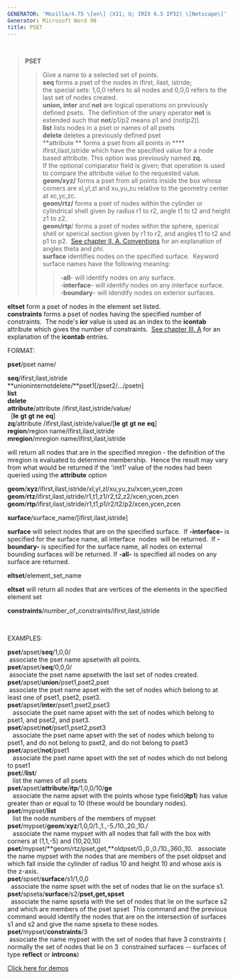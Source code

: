 ```yaml
---
GENERATOR: 'Mozilla/4.75 \[en\] (X11; U; IRIX 6.5 IP32) \[Netscape\]'
Generator: Microsoft Word 98
title: PSET
---
```


 

> **PSET**
>
> > Give a name to a selected set of points.\
> > **seq** forms a pset of the nodes in ifirst, ilast, istride;\
> > the special sets: 1,0,0 refers to all nodes and 0,0,0 refers to the
> > last set of nodes created.\
> > **union, inter** and **not** are logical operations on previously
> > defined psets.  The definition of the unary operator **not** is
> > extended such that **not**/p1/p2 means p1 and (not(p2)).\
> > **list** lists nodes in a pset or names of all psets\
> > **delete** deletes a previously defined pset\
> > **attribute ** forms a pset from all points in ****
> > ifirst,ilast,istride which have the specified value for a node based
> > attribute. This option was previously named **zq.**\
> > If the optional comparator field is given; that operation is used to
> > compare the attribute value to the requested value.\
> > **geom/xyz/** forms a pset from all points inside the box whose
> > corners are xl,yl,zl and xu,yu,zu relative to the geometry center at
> > xc,yc,zc.\
> > **geom/rtz/** forms a pset of nodes within the cylinder or
> > cylindrical shell given by radius r1 to r2, angle t1 to t2 and
> > height z1 to z2.\
> > **geom/rtp**/ forms a pset of nodes within the sphere, sperical
> > shell or sperical section given by r1 to r2, and angles t1 to t2 and
> > p1 to p2.  [See chapter II, A. Conventions](conventions.html) for an
> > explanation of angles theta and phi.\
> > **surface** identifies nodes on the specified surface.  Keyword
> > surface names have the following meaning:
> >
> > > -**all**- will identify nodes on any surface.\
> > > -**interface**- will identify nodes on any interface surface.\
> > > -**boundary**- will idendify nodes on exterior surfaces.

**eltset** form a pset of nodes in the element set listed.\
**constraints** forms a pset of nodes having the specified number of
constraints.  The node's **icr** value is used as an index to the
**icontab** attribute which gives the number of constraints.  [See
chapter III, A](meshobject.html) for an explanation of the **icontab**
entries.

FORMAT:

**pset**/pset name/

**seq**/ifirst,ilast,istride\
**unioninternotdelete/**pset1\[/pset2/.../psetn\]\
**list**\
**delete**\
**attribute**/attribute /ifirst,ilast,istride/value/\
  \[**le** **gt** **gt** **ne** **eq**\]\
**zq**/attribute /ifirst,ilast,istride/value/\[**le** **gt** **gt**
**ne** **eq**\]\
**region**/region name/ifirst,ilast,istride\
**mregion**/mregion name/ifirst,ilast,istride

will return all nodes that are in the specified mregion - the definition
of the mregion is evaluated to determine membership.  Hence the result
may vary from what would be returned if the 'imt1' value of the nodes
had been queried using the **attribute** option

**geom**/**xyz**/ifirst,ilast,istride/xl,yl,zl/xu,yu,zu/xcen,ycen,zcen\
**geom**/**rtz**/ifirst,ilast,istride/r1,t1,z1/r2,t2,z2/xcen,ycen,zcen\
**geom**/**rtp**/ifirst,ilast,istride/r1,t1,p1/r2/t2/p2/xcen,ycen,zcen

**surface**/surface\_name/\[ifirst,ilast,istride\]

**surface** will select nodes that are on the specified surface.  If
**-interface-** is specified for the surface name, all interface  nodes 
will be returned.  If **-boundary-** is specified for the surface name,
all nodes on external bounding surfaces will be returned. If **-all-**
is specified all nodes on any surface are returned.

**eltset**/element\_set\_name

**eltset** will return all nodes that are vertices of the elements in
the specified element set

**constraints**/number\_of\_constraints/ifirst,ilast,istride

 

EXAMPLES:

**pset**/apset/**seq**/1,0,0/\
 associate the pset name apsetwith all points.\
**pset**/apset/**seq**/0,0,0/\
 associate the pset name apsetwith the last set of nodes created.\
**pset**/apset/**union**/pset1,pset2,pset\
 associate the pset name apset with the set of nodes which belong to at
least one of pset1, pset2, pset3.\
**pset**/apset/**inter**/pset1,pset2,pset3\
   associate the pset name apset with the set of nodes which belong to
pset1, and pset2, and pset3.\
**pset**/apset/**not**/pset1,pset2,pset3\
   associate the pset name apset with the set of nodes which belong to
pset1, and do not belong to pset2, and do not belong to pset3\
**pset**/apset/**not**/pset1\
   associate the pset name apset with the set of nodes which do not
belong to pset1\
**pset**//**list**/\
   list the names of all psets\
**pset**/apset/**attribute**/**itp**/1,0,0/10/**ge**\
   associate the name apset with the points whose type field(**itp1**)
has value greater than or equal to 10 (these would be boundary nodes).\
**pset**/mypset/**list**\
   list the node numbers of the members of mypset\
**pset**/mypset/**geom**/**xyz**/1,0,0/1.,1.,-5./10.,20.,10./\
   associate the name mypset with all nodes that fall with the box with
corners at (1,1,-5) and (10,20,10)\
**pset**/mypset/**geom/rtz/pset,get,**oldpset/0.,0.,0./10.,360.,10.  
associate the name mypset with the nodes that are members of the pset
oldpset and which fall inside the cylinder of radius 10 and height 10
and whose axis is the z-axis.\
**pset**/spset/**surface**/s1/1,0,0\
  associate the name spset with the set of nodes that lie on the surface
s1.\
**pset**/spseta/**surface**/s2/**pset,get,spset**\
  associate the name spseta with the set of nodes that lie on the
surface s2 and which are members of the pset spset  This command and the
previous command would identify the nodes that are on the intersection
of surfaces s1 and s2 and give the name spseta to these nodes.\
**pset**/mypset/**constraints**/3\
 associate the name mypset with the set of nodes that have 3 constraints
( normally the set of nodes that lie on 3  constrained surfaces --
surfaces of type **reflect** or **intrcons**)

[Click here for demos](../docs/demos/pset/html/main_pset.html)
